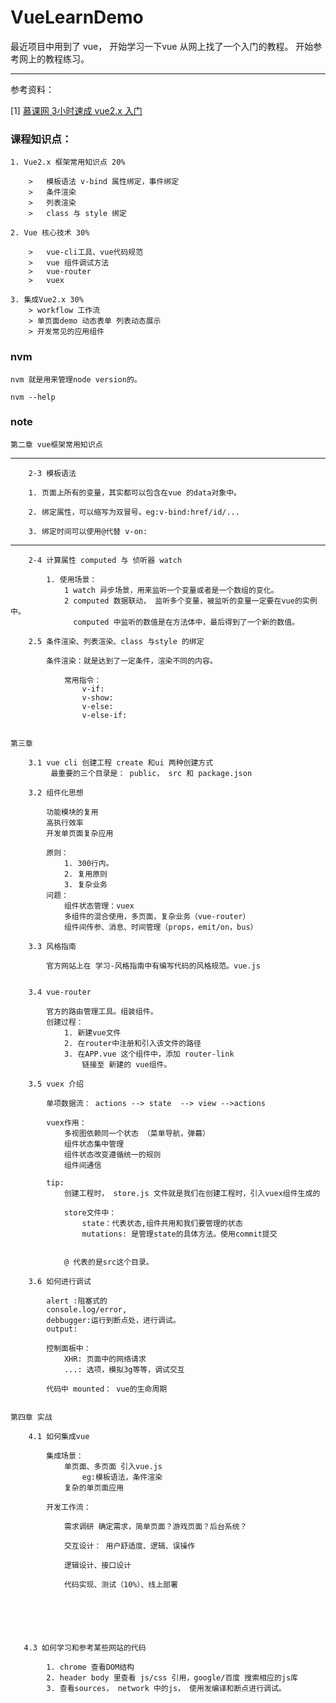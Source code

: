 # VueLearnDemo

最近项目中用到了 vue， 开始学习一下vue 从网上找了一个入门的教程。
开始参考网上的教程练习。

---


参考资料：

[1] [慕课网 3小时速成 vue2.x  入门](https://www.imooc.com/video/18551/0。)

### 课程知识点：

    1. Vue2.x 框架常用知识点 20%
        
        >   模板语法 v-bind 属性绑定，事件绑定
        >   条件渲染 
        >   列表渲染
        >   class 与 style 绑定
        
    2. Vue 核心技术 30%
    
        >   vue-cli工具、vue代码规范
        >   vue 组件调试方法
        >   vue-router
        >   vuex
        
    3. 集成Vue2.x 30%
        > workflow 工作流
        > 单页面demo 动态表单 列表动态展示
        > 开发常见的应用组件
        
        

### nvm

    nvm 就是用来管理node version的。
    
    nvm --help 
    
    
### note 

    第二章 vue框架常用知识点
   
 ---
        2-3 模板语法
        
        1. 页面上所有的变量，其实都可以包含在vue 的data对象中。
        
        2. 绑定属性，可以缩写为双冒号。eg:v-bind:href/id/...
        
        3. 绑定时间可以使用@代替 v-on:
        
  ---
  
        2-4 计算属性 computed 与 侦听器 watch
        
            1. 使用场景： 
                1 watch 异步场景，用来监听一个变量或者是一个数组的变化。
                2 computed 数据联动， 监听多个变量，被监听的变量一定要在vue的实例中。
                  computed 中监听的数值是在方法体中，最后得到了一个新的数值。
              
        2.5 条件渲染、列表渲染、class 与style 的绑定
        
            条件渲染：就是达到了一定条件，渲染不同的内容。
            
                常用指令：
                    v-if:
                    v-show:
                    v-else:
                    v-else-if:
                    
                    
    第三章 
    
        3.1 vue cli 创建工程 create 和ui 两种创建方式
             最重要的三个目录是： public， src 和 package.json
             
        3.2 组件化思想
        
            功能模块的复用
            高执行效率
            开发单页面复杂应用
            
            原则： 
                1. 300行内。
                2. 复用原则
                3. 复杂业务
            问题：
                组件状态管理：vuex
                多组件的混合使用，多页面，复杂业务（vue-router）
                组件间传参、消息、时间管理（props，emit/on，bus）
        
        3.3 风格指南
            
            官方网站上在 学习-风格指南中有编写代码的风格规范。vue.js
            
            
        3.4 vue-router
        
            官方的路由管理工具。组装组件。
            创建过程：
                1. 新建vue文件
                2. 在router中注册和引入该文件的路径
                3. 在APP.vue 这个组件中，添加 router-link
                    链接至 新建的 vue组件。
                    
        3.5 vuex 介绍
        
            单项数据流： actions --> state  --> view -->actions
            
            vuex作用： 
                多视图依赖同一个状态 （菜单导航，弹幕）
                组件状态集中管理
                组件状态改变遵循统一的规则
                组件间通信
                
            tip:
                创建工程时， store.js 文件就是我们在创建工程时，引入vuex组件生成的
                
                store文件中：
                    state：代表状态,组件共用和我们要管理的状态
                    mutations: 是管理state的具体方法。使用commit提交
                    
                
                @ 代表的是src这个目录。
                
        3.6 如何进行调试
        
            alert :阻塞式的
            console.log/error, 
            debbugger:运行到断点处，进行调试。
            output:
            
            控制面板中：
                XHR: 页面中的网络请求
                ...: 选项，模拟3g等等，调试交互
                
            代码中 mounted： vue的生命周期
            
            
    第四章 实战
    
        4.1 如何集成vue
        
            集成场景：
                单页面、多页面 引入vue.js
                    eg:模板语法，条件渲染
                复杂的单页面应用
            
            开发工作流：
            
                需求调研 确定需求，简单页面？游戏页面？后台系统？
                
                交互设计： 用户舒适度、逻辑、误操作
                
                逻辑设计、接口设计
                
                代码实现、测试（10%）、线上部署
                
                
                
                
                
            
       4.3 如何学习和参考某些网站的代码
       
            1. chrome 查看DOM结构
            2. header body 里查看 js/css 引用，google/百度 搜索相应的js库
            3. 查看sources， network 中的js， 使用发编译和断点进行调试。
            
            
        
                    
        
            
        
        
        
        
        
         
    